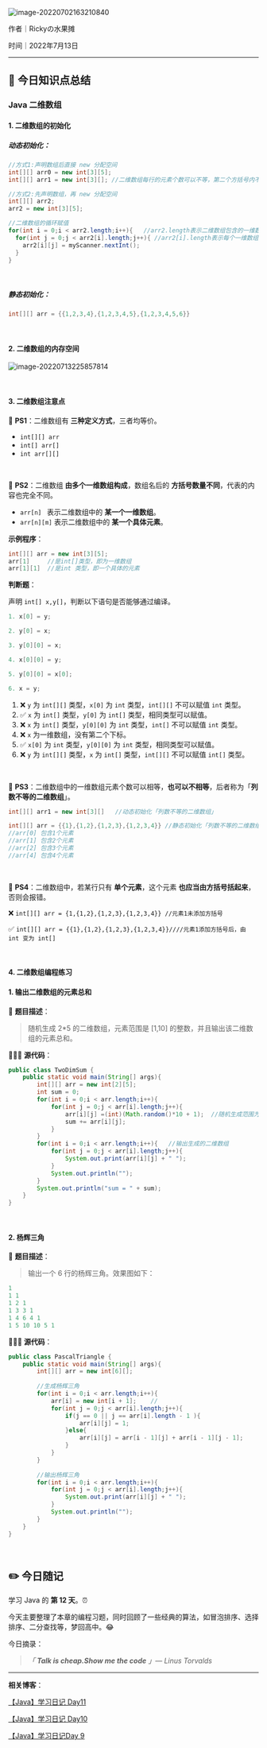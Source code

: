 ![image-20220702163210840](https://tva1.sinaimg.cn/large/e6c9d24ely1h3so0dh978j21du0l80vm.jpg)

作者｜Rickyの水果摊

时间｜2022年7月13日



---

## 🌈 今日知识点总结

### Java 二维数组

#### 1. 二维数组的初始化

##### 动态初始化：

```java
//方式1:声明数组后直接 new 分配空间
int[][] arr0 = new int[3][5];   
int[][] arr1 = new int[3][]; //二维数组每行的元素个数可以不等，第二个方括号内不指定数字即可

//方式2:先声明数组，再 new 分配空间
int[][] arr2;
arr2 = new int[3][5];

//二维数组的循环赋值
for(int i = 0;i < arr2.length;i++){   //arr2.length表示二维数组包含的一维数组个数
  for(int j = 0;j < arr2[i].length;j++){ //arr2[i].length表示每个一维数组包含的元素个数
  	arr2[i][j] = myScanner.nextInt();
  }
}
```

<br/>

##### 静态初始化：

```java
int[][] arr = {{1,2,3,4},{1,2,3,4,5},{1,2,3,4,5,6}}
```

<br/>

#### 2. 二维数组的内存空间

![image-20220713225857814](https://tva1.sinaimg.cn/large/e6c9d24ely1h45p07zvmbj21ja0j8jww.jpg)

<br/>

#### 3. 二维数组注意点

🍉 **PS1**：二维数组有 **三种定义方式**，三者均等价。

+ `int[][] arr ` 
+ `int[] arr[] `
+ `int arr[][] `  

<br>

🍉 **PS2**：二维数组 **由多个一维数组构成**，数组名后的 **方括号数量不同**，代表的内容也完全不同。

+ `arr[n] ` 表示二维数组中的 **某一个一维数组**。
+ `arr[n][m]` 表示二维数组中的 **某一个具体元素**。

**示例程序**：

```java
int[][] arr = new int[3][5];
arr[1]     //是int[]类型，即为一维数组
arr[1][1]  //是int 类型，即一个具体的元素
```

**判断题**：

声明 `int[] x,y[]`，判断以下语句是否能够通过编译。

```java
1. x[0] = y;

2. y[0] = x;

3. y[0][0] = x;

4. x[0][0] = y;

5. y[0][0] = x[0];

6. x = y;
```

1. ❌  `y` 为 `int[][]` 类型，`x[0]` 为 `int` 类型，`int[][]` 不可以赋值 `int` 类型。
2. ✅  `x` 为 `int[]` 类型，`y[0]` 为 `int[]` 类型，相同类型可以赋值。
3. ❌  `x` 为 `int[]` 类型，`y[0][0]` 为 `int` 类型，`int[]` 不可以赋值 `int` 类型。
4. ❌  `x` 为一维数组，没有第二个下标。
5. ✅  `x[0]` 为 `int` 类型，`y[0][0]` 为 `int` 类型，相同类型可以赋值。
6. ❌   `y` 为 `int[][]` 类型，`x` 为 `int[]` 类型，`int[][]` 不可以赋值 `int[]` 类型。

<br/>

🍉 **PS3**：二维数组中的一维数组元素个数可以相等，**也可以不相等**，后者称为「**列数不等的二维数组**」。

```java
int[][] arr1 = new int[3][]   //动态初始化「列数不等的二维数组」

int[][] arr = {{1},{1,2},{1,2,3},{1,2,3,4}} //静态初始化「列数不等的二维数组」
//arr[0] 包含1个元素
//arr[1] 包含2个元素
//arr[2] 包含3个元素
//arr[4] 包含4个元素
```

<br/>

🍉 **PS4**：二维数组中，若某行只有 **单个元素**，这个元素 **也应当由方括号括起来**，否则会报错。

❌  `int[][] arr = {1,{1,2},{1,2,3},{1,2,3,4}} //元素1未添加方括号`

✅  `int[][] arr = {{1},{1,2},{1,2,3},{1,2,3,4}}////元素1添加方括号后，由 int 变为 int[] `

<br/>

#### 4. 二维数组编程练习

#### 1. 输出二维数组的元素总和

📝 **题目描述**：

> 随机生成 2*5 的二维数组，元素范围是 [1,10] 的整数，并且输出该二维数组的元素总和。

🧑🏻‍💻 **源代码**：

```java
public class TwoDimSum {
    public static void main(String[] args){
        int[][] arr = new int[2][5];
        int sum = 0;
        for(int i = 0;i < arr.length;i++){
            for(int j = 0;j < arr[i].length;j++){
                arr[i][j] =(int)(Math.random()*10 + 1);  //随机生成范围为[1,10]的整数
                sum += arr[i][j];
            }
        }
        for(int i = 0;i < arr.length;i++){   //输出生成的二维数组
            for(int j = 0;j < arr[i].length;j++){
                System.out.print(arr[i][j] + " ");
            }
            System.out.println("");
        }
        System.out.println("sum = " + sum);
    }
}
```

<br/>

#### 2. 杨辉三角

📝 **题目描述**：

> 输出一个 6 行的杨辉三角。效果图如下：

```java
1 
1 1 
1 2 1 
1 3 3 1 
1 4 6 4 1 
1 5 10 10 5 1
```

🧑🏻‍💻 **源代码**：

```java
public class PascalTriangle {
    public static void main(String[] args){
        int[][] arr = new int[6][];
      
        //生成杨辉三角
        for(int i = 0;i < arr.length;i++){
            arr[i] = new int[i + 1];    //
            for(int j = 0;j < arr[i].length;j++){
                if(j == 0 || j == arr[i].length - 1 ){
                    arr[i][j] = 1;
                }else{
                    arr[i][j] = arr[i - 1][j] + arr[i - 1][j - 1];
                }
            }
        }
      
        //输出杨辉三角
        for(int i = 0;i < arr.length;i++){
            for(int j = 0;j < arr[i].length;j++){
                System.out.print(arr[i][j] + " ");
            }
            System.out.println("");
        }
    }
}
```

<br/>

## ✏️ 今日随记

学习 Java 的 **第 12 天**。⏰

今天主要整理了本章的编程习题，同时回顾了一些经典的算法，如冒泡排序、选择排序、二分查找等，梦回高中。😂

今日摘录：

>  *「 **Talk is cheap.Show me the code** 」— Linus Torvalds*

---

**相关博客**：

[【Java】学习日记 Day11](https://blog.csdn.net/qq_46025844/article/details/125756960)

[【Java】学习日记 Day10](https://blog.csdn.net/qq_46025844/article/details/125747990?csdn_share_tail=%7B%22type%22%3A%22blog%22%2C%22rType%22%3A%22article%22%2C%22rId%22%3A%22125747990%22%2C%22source%22%3A%22qq_46025844%22%7D&ctrtid=c411e)

[【Java】学习日记Day 9](https://blog.csdn.net/qq_46025844/article/details/125669124?spm=1001.2014.3001.5501)













